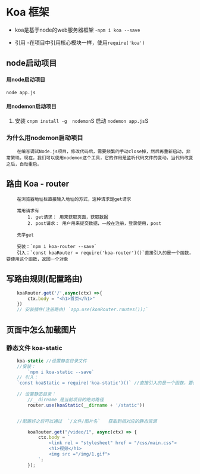 # Koa 框架

* koa是基于node的web服务器框架
    -`npm i koa --save`

* 引用 
    -在项目中引用核心模块一样，使用`require('koa')`

## node启动项目
#### 用node启动项目
`node app.js`
#### 用nodemon启动项目
1. 安装 `cnpm install -g  nodemon`S
    启动 `nodemon app.js`S

### 为什么用nodemon启动项目
```
    在编写调试Node.js项目，修改代码后，需要频繁的手动close掉，然后再重新启动，非常繁琐。现在，我们可以使用nodemon这个工具，它的作用是监听代码文件的变动，当代码改变之后，自动重启。
```

## 路由  Koa - router
```
    在浏览器地址栏直接输入地址的方式，这种请求是get请求
    
    常用请求有
        1. get请求： 用来获取页面，获取数据
        2. post请求： 用户用来提交数据，一般在注册，登录使用，post

    先学get

    安装：`npm i koa-router --save`
    引入：`const koaRouter = require('koa-router')()`直接引入的是一个函数，要使用这个函数，返回一个对象

```

## 写路由规则(配置路由)
```js
    koaRouter.get('/',async(ctx) =>{
        ctx.body = "<h1>首页</h1>"
    })
    // 安装插件(注册路由) `app.use(koaRouter.routes());`
```

## 页面中怎么加载图片

### 静态文件 koa-static
```js
    koa-static //设置静态目录文件
    //安装：
        `npm i koa-static --save`
    // 引入：
    `const koaStatic = require('koa-static')()` //直接引入的是一个函数，要使用这个函数，返回一个对象
    
    // 设置静态目录：
        //__dirname 是当前项目的绝对路径
        router.use(koaStatic(__dirname + '/static'))


    //配置好之后可以通过  `/文件/图片名`   获取到相对应的静态资源

        koaRouter.get("/video/1", async(ctx) => {
            ctx.body = `
                <link rel = "stylesheet" href = "/css/main.css">
                <h1>视频</h1>  
                <img src ="/img/1.gif">
            `;
        });
```




